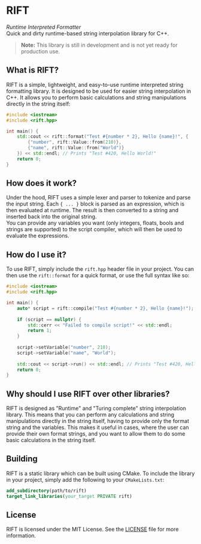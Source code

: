 # RIFT
*Runtime Interpreted Formatter*  
Quick and dirty runtime-based string interpolation library for C++.

> **Note:** This library is still in development and is not yet ready for production use.

## What is RIFT?
RIFT is a simple, lightweight, and easy-to-use runtime interpreted string formatting library.
It is designed to be used for easier string interpolation in C++. It allows you to perform basic
calculations and string manipulations directly in the string itself:  
```cpp
#include <iostream>
#include <rift.hpp>

int main() {
    std::cout << rift::format("Test #{number * 2}, Hello {name}!", {
        {"number", rift::Value::from(210)},
        {"name", rift::Value::from("World")}
    }) << std::endl; // Prints "Test #420, Hello World!"
    return 0;
}
```

## How does it work?
Under the hood, RIFT uses a simple lexer and parser to tokenize and parse the input string.
Each `{ ... }` block is parsed as an expression, which is then evaluated at runtime. The result
is then converted to a string and inserted back into the original string.  
You can provide any variables you want (only integers, floats, bools and strings are supported) to the
script compiler, which will then be used to evaluate the expressions.

## How do I use it?
To use RIFT, simply include the `rift.hpp` header file in your project. 
You can then use the `rift::format` for a quick format, or use the full syntax like so:
```cpp
#include <iostream>
#include <rift.hpp>

int main() {
    auto* script = rift::compile("Test #{number * 2}, Hello {name}!");
    
    if (script == nullptr) {
        std::cerr << "Failed to compile script!" << std::endl;
        return 1;
    }
    
    script->setVariable("number", 210);
    script->setVariable("name", "World");
    
    std::cout << script->run() << std::endl; // Prints "Test #420, Hello World!"
    return 0;
}
```

## Why should I use RIFT over other libraries?
RIFT is designed as "Runtime" and "Turing complete" string interpolation library. This means that you can
perform any calculations and string manipulations directly in the string itself, having to provide only the
format string and the variables. This makes it useful in cases, where the user can provide their own format strings,
and you want to allow them to do some basic calculations in the string itself.

## Building
RIFT is a static library which can be built using CMake. To include the library in your project, simply add the
following to your `CMakeLists.txt`:
```cmake
add_subdirectory(path/to/rift)
target_link_libraries(your_target PRIVATE rift)
```

## License
RIFT is licensed under the MIT License. See the [LICENSE](LICENSE) file for more information.
